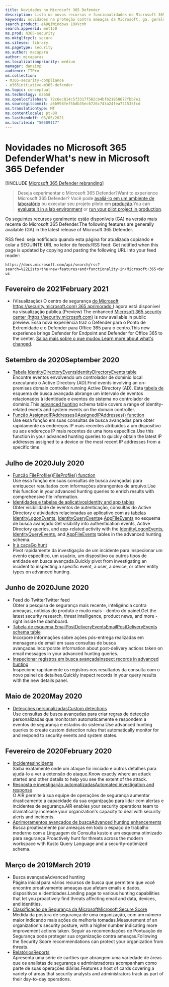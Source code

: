 ```yaml
---
title: Novidades no Microsoft 365 Defender
description: Lista os novos recursos e funcionalidades no Microsoft 365 Defender
keywords: novidades na proteção contra ameaças da Microsoft, ga, geralmente disponíveis, recursos, disponíveis, novos
search.product: eADQiWindows 10XVcnh
search.appverid: met150
ms.prod: m365-security
ms.mktglfcycl: secure
ms.sitesec: library
ms.pagetype: security
ms.author: macapara
author: mjcaparas
ms.localizationpriority: medium
manager: dansimp
audience: ITPro
ms.collection:
- M365-security-compliance
- m365initiative-m365-defender
ms.topic: conceptual
ms.technology: m365d
ms.openlocfilehash: 72c6ec814c5f3317f582cb4bfb21858677fbb7e1
ms.sourcegitcommit: a6b998fef5bdb35ec6726c743a24fea721535fcd
ms.translationtype: MT
ms.contentlocale: pt-BR
ms.lasthandoff: 03/05/2021
ms.locfileid: "50509117"
---
```

# <a name="whats-new-in-microsoft-365-defender"></a><span data-ttu-id="34776-104">Novidades no Microsoft 365 Defender</span><span class="sxs-lookup"><span data-stu-id="34776-104">What's new in Microsoft 365 Defender</span></span>

[!INCLUDE [Microsoft 365 Defender rebranding](../includes/microsoft-defender.md)]

> <span data-ttu-id="34776-105">Deseja experimentar o Microsoft 365 Defender?</span><span class="sxs-lookup"><span data-stu-id="34776-105">Want to experience Microsoft 365 Defender?</span></span> <span data-ttu-id="34776-106">Você pode [avaliá-lo em um ambiente de laboratório](https://aka.ms/mtp-trial-lab) ou executar seu projeto piloto em [produção](https://aka.ms/m365d-pilotplaybook).</span><span class="sxs-lookup"><span data-stu-id="34776-106">You can [evaluate it in a lab environment](https://aka.ms/mtp-trial-lab) or [run your pilot project in production](https://aka.ms/m365d-pilotplaybook).</span></span>
>

<span data-ttu-id="34776-107">Os seguintes recursos geralmente estão disponíveis (GA) na versão mais recente do Microsoft 365 Defender.</span><span class="sxs-lookup"><span data-stu-id="34776-107">The following features are generally available (GA) in the latest release of Microsoft 365 Defender.</span></span>

<span data-ttu-id="34776-108">RSS feed: seja notificado quando esta página for atualizada copiando e colar a SEGUINTE URL no leitor de feeds:</span><span class="sxs-lookup"><span data-stu-id="34776-108">RSS feed: Get notified when this page is updated by copying and pasting the following URL into your feed reader:</span></span>
```http
https://docs.microsoft.com/api/search/rss?search=%22Lists+the+new+features+and+functionality+in+Microsoft+365+defender%22&locale=en-us
```

## <a name="february-2021"></a><span data-ttu-id="34776-109">Fevereiro de 2021</span><span class="sxs-lookup"><span data-stu-id="34776-109">February 2021</span></span>
- <span data-ttu-id="34776-110">(Visualização) O centro de segurança [do Microsoft https://security.microsoft.com) 365 aprimorado (](https://security.microsoft.com) agora está disponível na visualização pública.</span><span class="sxs-lookup"><span data-stu-id="34776-110">(Preview) The enhanced [Microsoft 365 security center (https://security.microsoft.com)](https://security.microsoft.com) is now available in public preview.</span></span> <span data-ttu-id="34776-111">Essa nova experiência traz o Defender para o Ponto de Extremidade e o Defender para Office 365 para o centro.</span><span class="sxs-lookup"><span data-stu-id="34776-111">This new experience brings Defender for Endpoint and Defender for Office 365 to the center.</span></span> <span data-ttu-id="34776-112">[Saiba mais sobre o que mudou.](https://docs.microsoft.com/microsoft-365/security/mtp/overview-security-center)</span><span class="sxs-lookup"><span data-stu-id="34776-112">[Learn more about what's changed](https://docs.microsoft.com/microsoft-365/security/mtp/overview-security-center).</span></span>

## <a name="september-2020"></a><span data-ttu-id="34776-113">Setembro de 2020</span><span class="sxs-lookup"><span data-stu-id="34776-113">September 2020</span></span>
- [<span data-ttu-id="34776-114">Tabela IdentityDirectoryEvents</span><span class="sxs-lookup"><span data-stu-id="34776-114">IdentityDirectoryEvents table</span></span>](advanced-hunting-identitydirectoryevents-table.md) <br> <span data-ttu-id="34776-115">Encontre eventos envolvendo um controlador de domínio local executando o Active Directory (AD).</span><span class="sxs-lookup"><span data-stu-id="34776-115">Find events involving an on-premises domain controller running Active Directory (AD).</span></span> <span data-ttu-id="34776-116">Esta [tabela de](advanced-hunting-overview.md) esquema de busca avançada abrange um intervalo de eventos relacionados à identidade e eventos do sistema no controlador de domínio.</span><span class="sxs-lookup"><span data-stu-id="34776-116">This [advanced hunting](advanced-hunting-overview.md) schema table covers a range of identity-related events and system events on the domain controller.</span></span>
- [<span data-ttu-id="34776-117">Função AssignedIPAddresses()</span><span class="sxs-lookup"><span data-stu-id="34776-117">AssignedIPAddresses() function</span></span>](advanced-hunting-assignedipaddresses-function.md) <br> <span data-ttu-id="34776-118">Use essa função em suas consultas de busca avançadas para obter rapidamente os endereços IP mais recentes atribuídos a um dispositivo ou aos endereços IP mais recentes de uma hora específica.</span><span class="sxs-lookup"><span data-stu-id="34776-118">Use this function in your advanced hunting queries to quickly obtain the latest IP addresses assigned to a device or the most recent IP addresses from a specific time.</span></span>

## <a name="july-2020"></a><span data-ttu-id="34776-119">Julho de 2020</span><span class="sxs-lookup"><span data-stu-id="34776-119">July 2020</span></span>
- [<span data-ttu-id="34776-120">Função FileProfile()</span><span class="sxs-lookup"><span data-stu-id="34776-120">FileProfile() function</span></span>](advanced-hunting-fileprofile-function.md) <br> <span data-ttu-id="34776-121">Use essa função em suas consultas de busca avançadas para enriquecer resultados com informações abrangentes de arquivo.</span><span class="sxs-lookup"><span data-stu-id="34776-121">Use this function in your advanced hunting queries to enrich results with comprehensive file information.</span></span>
- [<span data-ttu-id="34776-122">Identidades e tabelas de aplicativos</span><span class="sxs-lookup"><span data-stu-id="34776-122">Identity and app tables</span></span>](advanced-hunting-schema-tables.md)<br> <span data-ttu-id="34776-123">Obter visibilidade de eventos de autenticação, consultas do Active Directory e atividades relacionadas ao aplicativo com as [tabelas IdentityLogonEvents,](advanced-hunting-identitylogonevents-table.md) [IdentityQueryEvents](advanced-hunting-identityqueryevents-table.md)e [AppFileEvents](advanced-hunting-appfileevents-table.md) no esquema de busca avançado.</span><span class="sxs-lookup"><span data-stu-id="34776-123">Get visibility into authentication events, Active Directory queries, and app-related activity with the [IdentityLogonEvents](advanced-hunting-identitylogonevents-table.md), [IdentityQueryEvents](advanced-hunting-identityqueryevents-table.md), and [AppFileEvents](advanced-hunting-appfileevents-table.md) tables in the advanced hunting schema.</span></span>
- [<span data-ttu-id="34776-124">Ir à caça</span><span class="sxs-lookup"><span data-stu-id="34776-124">Go hunt</span></span>](advanced-hunting-go-hunt.md)<br> <span data-ttu-id="34776-125">Pivot rapidamente da investigação de um incidente para inspecionar um evento específico, um usuário, um dispositivo ou outros tipos de entidade em busca avançada.</span><span class="sxs-lookup"><span data-stu-id="34776-125">Quickly pivot from investigating an incident to inspecting a specific event, a user, a device, or other entity types on advanced hunting.</span></span>

## <a name="june-2020"></a><span data-ttu-id="34776-126">Junho de 2020</span><span class="sxs-lookup"><span data-stu-id="34776-126">June 2020</span></span>
- <span data-ttu-id="34776-127">Feed do Twitter</span><span class="sxs-lookup"><span data-stu-id="34776-127">Twitter feed</span></span> <br> <span data-ttu-id="34776-128">Obter a pesquisa de segurança mais recente, inteligência contra ameaças, notícias do produto e muito mais - dentro do painel.</span><span class="sxs-lookup"><span data-stu-id="34776-128">Get the latest security research, threat intelligence, product news, and more - right inside the dashboard.</span></span>
- [<span data-ttu-id="34776-129">Tabela de esquema EmailPostDeliveryEvents</span><span class="sxs-lookup"><span data-stu-id="34776-129">EmailPostDeliveryEvents schema table</span></span>](advanced-hunting-emailpostdeliveryevents-table.md) <br> <span data-ttu-id="34776-130">Incorpore informações sobre ações pós-entrega realizadas em mensagens de email em suas consultas de busca avançadas.</span><span class="sxs-lookup"><span data-stu-id="34776-130">Incorporate information about post-delivery actions taken on email messages in your advanced hunting queries.</span></span>
- [<span data-ttu-id="34776-131">Inspecionar registros em busca avançada</span><span class="sxs-lookup"><span data-stu-id="34776-131">Inspect records in advanced hunting</span></span>](advanced-hunting-query-results.md#drill-down-from-query-results) <br> <span data-ttu-id="34776-132">Inspecione rapidamente os registros nos resultados da consulta com o novo painel de detalhes.</span><span class="sxs-lookup"><span data-stu-id="34776-132">Quickly inspect records in your query results with the new details panel.</span></span>

## <a name="may-2020"></a><span data-ttu-id="34776-133">Maio de 2020</span><span class="sxs-lookup"><span data-stu-id="34776-133">May 2020</span></span>
- [<span data-ttu-id="34776-134">Detecções personalizadas</span><span class="sxs-lookup"><span data-stu-id="34776-134">Custom detections</span></span>](custom-detections-overview.md) <br> <span data-ttu-id="34776-135">Use consultas de busca avançadas para criar regras de detecção personalizadas que monitoram automaticamente e respondem a eventos de segurança e estados do sistema.</span><span class="sxs-lookup"><span data-stu-id="34776-135">Use advanced hunting queries to create custom detection rules that automatically monitor for and respond to security events and system states.</span></span>

## <a name="february-2020"></a><span data-ttu-id="34776-136">Fevereiro de 2020</span><span class="sxs-lookup"><span data-stu-id="34776-136">February 2020</span></span>
- [<span data-ttu-id="34776-137">Incidentes</span><span class="sxs-lookup"><span data-stu-id="34776-137">Incidents</span></span>](incidents-overview.md) <br> <span data-ttu-id="34776-138">Saiba exatamente onde um ataque foi iniciado e outros detalhes para ajudá-lo a ver a extensão do ataque.</span><span class="sxs-lookup"><span data-stu-id="34776-138">Know exactly where an attack started and other details to help you see the extent of the attack.</span></span>
- [<span data-ttu-id="34776-139">Resposta e investigação automatizadas</span><span class="sxs-lookup"><span data-stu-id="34776-139">Automated investigation and response</span></span>](mtp-autoir.md) <br> <span data-ttu-id="34776-140">O AIR permite à sua equipe de operações de segurança aumentar drasticamente a capacidade da sua organização para lidar com alertas e incidentes de segurança.</span><span class="sxs-lookup"><span data-stu-id="34776-140">AIR enables your security operations team to dramatically increase your organization's capacity to deal with security alerts and incidents.</span></span>
- [<span data-ttu-id="34776-141">Aprimoramentos avançados de busca</span><span class="sxs-lookup"><span data-stu-id="34776-141">Advanced hunting enhancements</span></span>](advanced-hunting-overview.md) <br> <span data-ttu-id="34776-142">Busca proativamente por ameaças em todo o espaço de trabalho moderno com a Linguagem de Consulta kusto e um esquema otimizado para segurança.</span><span class="sxs-lookup"><span data-stu-id="34776-142">Proactively hunt for threats across the modern workspace with Kusto Query Language and a security-optimized schema.</span></span>

## <a name="march-2019"></a><span data-ttu-id="34776-143">Março de 2019</span><span class="sxs-lookup"><span data-stu-id="34776-143">March 2019</span></span>
- <span data-ttu-id="34776-144">Busca avançada</span><span class="sxs-lookup"><span data-stu-id="34776-144">Advanced hunting</span></span> <br> <span data-ttu-id="34776-145">Página inicial para vários recursos de busca que permitem que você encontre proativamente ameaças que afetam emails e dados, dispositivos e identidades.</span><span class="sxs-lookup"><span data-stu-id="34776-145">Landing page to various hunting capabilities that let you proactively find threats affecting email and data, devices, and identities.</span></span>
- [<span data-ttu-id="34776-146">Classificação de Segurança da Microsoft</span><span class="sxs-lookup"><span data-stu-id="34776-146">Microsoft Secure Score</span></span>](microsoft-secure-score.md) <br> <span data-ttu-id="34776-147">Medida da postura de segurança de uma organização, com um número maior indicando mais ações de melhoria tomadas.</span><span class="sxs-lookup"><span data-stu-id="34776-147">Measurement of an organization's security posture, with a higher number indicating more improvement actions taken.</span></span> <span data-ttu-id="34776-148">Seguir as recomendações de Pontuação de Segurança pode proteger sua organização contra ameaças.</span><span class="sxs-lookup"><span data-stu-id="34776-148">Following the Security Score recommendations can protect your organization from threats.</span></span> 
- [<span data-ttu-id="34776-149">Relatórios</span><span class="sxs-lookup"><span data-stu-id="34776-149">Reports</span></span>](monitoring-and-reporting.md) <br>  <span data-ttu-id="34776-150">Apresenta uma série de cartões que abrangem uma variedade de áreas que os analistas de segurança e administradores acompanham como parte de suas operações diárias.</span><span class="sxs-lookup"><span data-stu-id="34776-150">Features a host of cards covering a variety of areas that security analysts and administrators track as part of their day-to-day operations.</span></span>
